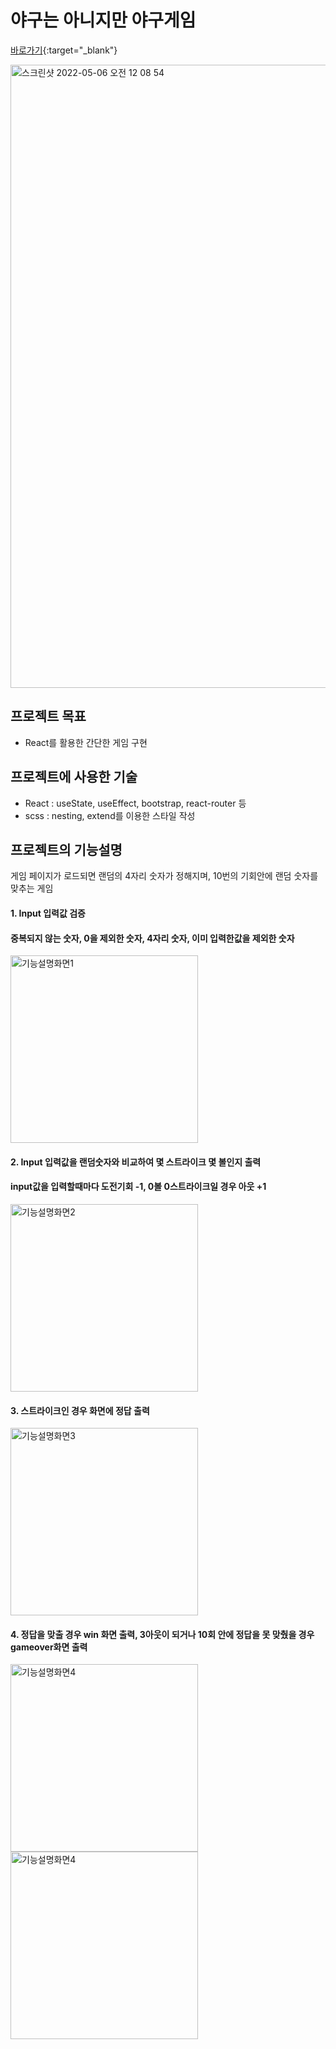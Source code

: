 # 야구는 아니지만 야구게임

[바로가기](https://brightyoung219.github.io/number-baseball-game/){:target="_blank"}

<img width="997" alt="스크린샷 2022-05-06 오전 12 08 54" src="https://user-images.githubusercontent.com/104407191/166954513-a61258fe-fdae-4311-8e98-4eeeb27703c9.png">


## 프로젝트 목표
- React를 활용한 간단한 게임 구현

## 프로젝트에 사용한 기술
- React : useState, useEffect, bootstrap, react-router 등
- scss : nesting, extend를 이용한 스타일 작성

## 프로젝트의 기능설명

게임 페이지가 로드되면 랜덤의 4자리 숫자가 정해지며, 10번의 기회안에 랜덤 숫자를 맞추는 게임

#### 1. Input 입력값 검증
#### 중복되지 않는 숫자, 0을 제외한 숫자, 4자리 숫자, 이미 입력한값을 제외한 숫자
<img width="300" alt="기능설명화면1" src="https://user-images.githubusercontent.com/104407191/166961711-e7826893-eb8b-4ef7-b926-3ef3c4f55e26.jpg">


#### 2. Input 입력값을 랜덤숫자와 비교하여 몇 스트라이크 몇 볼인지 출력
#### input값을 입력할때마다 도전기회 -1, 0볼 0스트라이크일 경우 아웃 +1  
<img width="300" alt="기능설명화면2" src="https://user-images.githubusercontent.com/104407191/166959664-8e63e521-530c-4277-a3a1-b02d134d7695.png">


#### 3. 스트라이크인 경우 화면에 정답 출력
<img width="300" alt="기능설명화면3" src="https://user-images.githubusercontent.com/104407191/166960855-3bcd64d6-7f57-4399-87d0-2906519793db.png">


#### 4. 정답을 맞출 경우 win 화면 출력, 3아웃이 되거나 10회 안에 정답을 못 맞췄을 경우 gameover화면 출력
<img width="300" alt="기능설명화면4" src="https://user-images.githubusercontent.com/104407191/166960364-ee2321b8-f697-40a1-b98b-32a35a7183f3.png">
<img width="300" alt="기능설명화면4" src="https://user-images.githubusercontent.com/104407191/166960409-93146396-5d5a-43d2-a1ca-4751d48f2d90.png">

